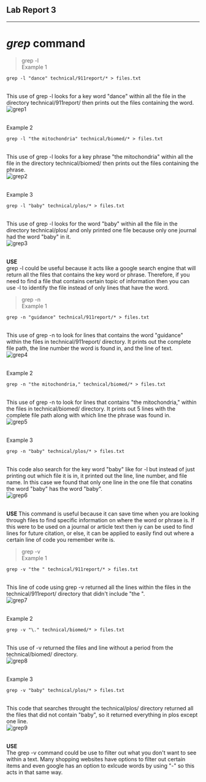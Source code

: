 ## Lab Report 3
______

# *grep* command

> grep -l
<br>Example 1
```
grep -l "dance" technical/911report/* > files.txt 
```
<br>This use of grep -l looks for a key word "dance" within all the file in the directory technical/911report/ then prints out the files containing the word.
<br>![grep1](images4/grep1.png)

<br>Example 2
```
grep -l "the mitochondria" technical/biomed/* > files.txt
```
<br>This use of grep -l looks for a key phrase "the mitochondria" within all the file in the directory technical/biomed/ then prints out the files containing the phrase.
<br>![grep2](images4/grep2.png)

<br>Example 3
```
grep -l "baby" technical/plos/* > files.txt
```
<br>This use of grep -l looks for the word "baby" within all the file in the directory technical/plos/ and only printed one file because only one journal had the word "baby" in it.
<br>![grep3](images4/grep3.png)

<br>**USE**
<br>grep -l could be useful because it acts like a google search engine that will return all the files that contains the key word or phrase. Therefore, if you need to find a file that contains certain topic of information then you can use -l to identify the file instead of only lines that have the word. 


>grep -n
<br>Example 1
```
grep -n "guidance" technical/911report/* > files.txt 
```
<br>This use of grep -n to look for lines that contains the word "guidance" within the files in technical/911report/ directory. It prints out the complete file path, the line number the word is found in, and the line of text. 
<br>![grep4](images4/grep4.png)

<br>Example 2
```
grep -n "the mitochondria," technical/biomed/* > files.txt
```
<br>This use of grep -n to look for lines that contains "the mitochondria," within the files in technical/biomed/ directory. It prints out 5 lines with the complete file path along with which line the phrase was found in. 
<br>![grep5](images4/grep5.png)

<br>Example 3
```
grep -n "baby" technical/plos/* > files.txt 
```
<br>This code also search for the key word "baby" like for -l but instead of just printing out which file it is in, it printed out the line, line number, and file name. In this case we found that only one line in the one file that conatins the word "baby" has the word "baby".
<br>![grep6](images4/grep6.png)

<br>**USE**
This command is useful because it can save time when you are looking through files to find specific information on where the word or phrase is. If this were to be used on a journal or article text then iy can be used to find lines for future citation, or else, it can be applied to easily find out where a certain line of code you remember write is. 

>grep -v
<br>Example 1
```
grep -v "the " technical/911report/* > files.txt
```
<br>This line of code using grep -v returned all the lines within the files in the technical/911report/ directory that didn't include "the ".
<br>![grep7](images4/grep7.png)

<br>Example 2
```
grep -v "\." technical/biomed/* > files.txt  
```
<br>This use of -v returned the files and line without a period from the technical/biomed/ directory. 
<br>![grep8](images4/grep8.png)

<br>Example 3
```
grep -v "baby" technical/plos/* > files.txt
```
<br>This code that searches throught the technical/plos/ directory returned all the files that did not contain "baby", so it returned everything in plos except one line. 
<br>![grep9](images4/grep9.png)

<br> **USE**
<br>The grep -v command could be use to filter out what you don't want to see within a text. Many shopping websites have options to filter out certain items and even google has an option to exlcude words by using "-" so this acts in that same way. 